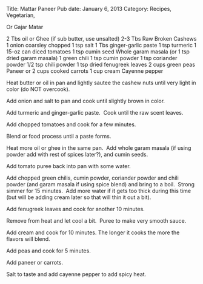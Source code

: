 Title: Mattar Paneer
Pub date: January 6, 2013
Category: Recipes, Vegetarian, 

Or Gajar Matar

2 Tbs oil or Ghee (if sub butter, use unsalted)
2-3 Tbs Raw Broken Cashews
1 onion coarsley chopped
1 tsp salt
1 Tbs ginger-garlic paste
1 tsp turmeric
1 15-oz can diced tomatoes
1 tsp cumin seed
Whole garam masala (or 1 tsp dried garam masala)
1 green chili
1 tsp cumin powder
1 tsp coriander powder
1/2 tsp chili powder
1 tsp dried fenugreek leaves
2 cups green peas
Paneer or 2 cups cooked carrots
1 cup cream
Cayenne pepper

Heat butter or oil in pan and lightly sautee the cashew nuts until very light in color (do NOT overcook).

Add onion and salt to pan and cook until slightly brown in color.

Add turmeric and ginger-garlic paste.  Cook until the raw scent leaves.

Add chopped tomatoes and cook for a few minutes.

Blend or food process until a paste forms.

Heat more oil or ghee in the same pan.  Add whole garam masala (if using powder add with rest of spices later?), and cumin seeds.

Add tomato puree back into pan with some water.

Add chopped green chilis, cumin powder, coriander powder and chili powder (and garam masala if using spice blend) and bring to a boil.  Strong simmer for 15 minutes.  Add more water if it gets too thick during this time (but will be adding cream later so that will thin it out a bit).

Add fenugreek leaves and cook for another 10 minutes.

Remove from heat and let cool a bit.  Puree to make very smooth sauce.

Add cream and cook for 10 minutes. The longer it cooks the more the flavors will blend.

Add peas and cook for 5 minutes.

Add paneer or carrots.

Salt to taste and add cayenne pepper to add spicy heat.